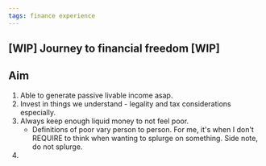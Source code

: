 ```yaml
---
tags: finance experience
---
```


## [WIP] Journey to financial freedom [WIP]

Aim
-

1. Able to generate passive livable income asap.
2. Invest in things we understand - legality and tax considerations especially.
3. Always keep enough liquid money to not feel poor. 
	* Definitions of poor vary person to person. For me, it's when I don't REQUIRE to think when wanting to splurge on something. Side note, do not splurge.
4. 